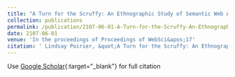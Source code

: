 ```yaml
---
title: "A Turn for the Scruffy: An Ethnographic Study of Semantic Web Architecture"
collection: publications
permalink: /publication/2107-06-01-A-Turn-for-the-Scruffy-An-Ethnographic-Study-of-Semantic-Web-Architecture
date: 2107-06-01
venue: 'In the proceedings of Proceedings of WebSci&apos;17'
citation: ' Lindsay Poirier, &quot;A Turn for the Scruffy: An Ethnographic Study of Semantic Web Architecture.&quot; In the proceedings of Proceedings of WebSci&amp;apos;17, 2107.'
---
```

Use [Google Scholar](https://scholar.google.com/scholar?q=A+Turn+for+the+Scruffy:+An+Ethnographic+Study+of+Semantic+Web+Architecture){:target="_blank"} for full citation